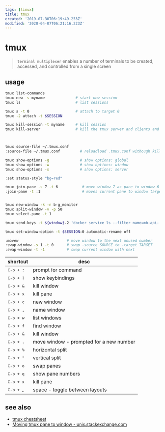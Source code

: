 ```yaml
---
tags: [linux]
title: tmux
created: '2019-07-30T06:19:49.253Z'
modified: '2020-04-07T06:21:16.223Z'
---
```


# tmux

> `terminal multiplexer` enables a number of terminals to be created, accessed, and controlled from a single screen

## usage
```sh
tmux list-commands
tmux new -s myname              # start new session
tmux ls                         # list sessions

tmux a -t 0                     # attach to target 0
tmux -2 attach -t $SESSION

tmux kill-session -t myname     # kill session
tmux kill-server                # kill the tmux server and clients and destroy all sessions



tmux source-file ~/.tmux.conf
:source-file ~/.tmux.conf         # reloadload .tmux.conf withough killing tmux session

tmux show-options -g              # show options: global
tmux show-options -w              # show options: window
tmux show-options -s              # show options: server

:set status-style "bg=red"

tmux join-pane -s 7 -t 6           # move window 7 as pane to window 6
:join-pane -t :1                   # moves current pane to window target 1


tmux new-window -k -n b-g_monitor
tmux split-window -v -p 50
tmux select-pane -t 1

tmux send-keys -t ${window}.2 'docker service ls --filter name=mb-api-' Enter

tmux set-window-option -t $SESSION:0 automatic-rename off

:movew                      # move window to the next unused number
:swap-window -s 1 -t 0      # swap -source SOURCE to -target TARGET
:swap-window -t -1          # swap current window with next
```

shortcut           | desc
--                 |--
<kbd>C-b + :</kbd> | prompt for command
<kbd>C-b + ?</kbd> | show keybindings
<kbd>C-b + &</kbd> | kill window
<kbd>C-b + x</kbd> | kill pane
<kbd>C-b + c</kbd> | new window
<kbd>C-b + ,</kbd> | name window
<kbd>C-b + w</kbd> | list windows
<kbd>C-b + f</kbd> | find window
<kbd>C-b + &</kbd> | kill window
<kbd>C-b + .</kbd> | move window - prompted for a new number
<kbd>C-b + %</kbd> | horizontal split
<kbd>C-b + "</kbd> | vertical split
<kbd>C-b + o</kbd> | swap panes
<kbd>C-b + q</kbd> | show pane numbers
<kbd>C-b + x</kbd> | kill pane
<kbd>C-b + ⍽</kbd> | space - toggle between layouts

## see also
- [tmux cheatsheet](https://devhints.io/tmux) 
- [Moving tmux pane to window - unix.stackexchange.com](https://unix.stackexchange.com/questions/14300/moving-tmux-pane-to-window)
